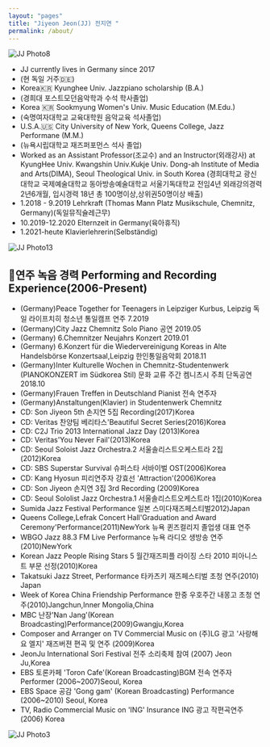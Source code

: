```yaml
---
layout: "pages"
title: "Jiyeon Jeon(JJ) 전지연 "
permalink: /about/
---
```


<img src="https://jjmusic-online.github.io/assets/images/photo8.JPG" alt="JJ Photo8"
	title="Photo of JJ" style="min-width: 150px" />

- JJ currently lives in Germany since 2017 
- (현 독일 거주🇩🇪) 
- Korea🇰🇷 Kyunghee Univ. Jazzpiano scholarship (B.A.) 
- (경희대 포스트모던음악학과 수석 학사졸업)
- Korea 🇰🇷 Sookmyung Women's Univ. Music Education (M.Edu.) 
- (숙명여자대학교 교육대학원 음악교육 석사졸업)
- U.S.A.🇺🇸 City University of New York, Queens College, Jazz Performane (M.M.) 
- (뉴욕시립대학교 재즈퍼포먼스 석사 졸업)
- Worked as an Assistant Professor(조교수) and an Instructor(외래강사) 
  at KyungHee Univ. Kwangshin Univ.Kukje Univ. Dong-ah Institute of Media and Arts(DIMA), Seoul Theological Univ. in South Korea (경희대학교 광신대학교 국제예술대학교 동아방송예술대학교 서울기독대학교 전임4년 외래강의경력 2년6개월, 입시경력 18년 총 100명이상,상위권50명이상 배출)
- 1.2018 - 9.2019  Lehrkraft (Thomas Mann Platz Musikschule, Chemnitz, Germany)(독일뮤직슐레근무)
- 10.2019-12.2020 Elternzeit in Germany(육아휴직)
- 1.2021-heute Klavierlehrerin(Selbständig) 


<img src="https://jjmusic-online.github.io/assets/images/jiyeonjeon.jpeg" alt="JJ Photo13"
	title="Photo of JJ" style="min-width: 150px" />

## 🎹연주 녹음 경력 Performing and Recording Experience(2006-Present)

- (Germany)Peace Together for Teenagers in Leipziger Kurbus,       Leipzig   독일 라이프치히 청소년 통일캠프 연주 7.2019
- (Germany)City Jazz Chemnitz Solo Piano 공연 2019.05
- (Germany) 6.Chemnitzer Neujahrs Konzert 2019.01 
- (Germany) 6.Konzert für die Wiedervereinigung Koreas in Alte Handelsbörse Konzertsaal,Leipzig 한인통일음악회 2018.11
- (Germany)Inter Kulturelle Wochen in Chemnitz-Studentenwerk (PIANOKONZERT im Südkorea Stil) 문화 교류 주간 켐니츠시 주최 단독공연 2018.10
- (Germany)Frauen Treffen in Deutschland Pianist 전속 연주자
- (Germany)Anstaltungen(Klavier) in Studentenwerk Chemnitz 
- CD: Son Jiyeon 5th 손지연 5집 Recording(2017)Korea 
- CD: Veritas 찬양팀 베리타스'Beautiful Secret Series(2016)Korea
- CD: C2J Trio 2013 International Jazz Day (2013)Korea 
- CD: Veritas'You Never Fail'(2013)Korea 
- CD: Seoul Soloist Jazz Orchestra.2 서울솔리스트오케스트라 2집(2012)Korea
- CD: SBS Superstar Survival 슈퍼스타 서바이벌 OST(2006)Korea
- CD: Kang Hyosun 피리연주자 강효선 'Attraction'(2006)Korea 
- CD: Son Jiyeon 손지연 3집 3rd Recording (2009)Korea
- CD: Seoul Sololist Jazz Orchestra.1 서울솔리스트오케스트라 1집(2010)Korea
- Sumida Jazz Festival Performance 일본 스미다재즈페스티벌2012)Japan
- Queens College,Lefrak Concert Hall'Graduation and Award Ceremony'Performance(2011)NewYork 뉴욕 퀸즈컬리지 졸업생 대표 연주 
- WBGO Jazz 88.3 FM Live Performance 뉴욕 라디오 생방송 연주(2010)NewYork
- Korean Jazz People Rising Stars 5 월간재즈피플 라이징 스타 2010 피아니스트 부문 선정(2010)Korea
- Takatsuki Jazz Street, Performance 타카츠키 재즈페스티벌 초청 연주(2010) Japan
- Week of Korea China Friendship Performance 한중 우호주간 내몽고 초청 연주(2010)Jangchun,Inner Mongolia,China
- MBC 난장'Nan Jang'(Korean Broadcasting)Performance(2009)Gwangju,Korea
- Composer and Arranger on TV Commercial Music on (주)LG 광고 '사랑해요 엘지' 재즈버젼 편곡 및 연주  (2009)Korea
- JeonJu International Sori Festival 전주 소리축제 참여 (2007) Jeon Ju,Korea
- EBS 토론카페 'Toron Cafe'(Korean Broadcasting)BGM 전속 연주자 Performer (2006~2007)Seoul, Korea
- EBS Space 공감 'Gong gam' (Korean Broadcasting) Performance (2006~2010) Seoul, Korea
- TV, Radio Commercial Music on 'ING' Insurance ING 광고 작편곡연주 (2006) Korea


<img src="https://jjmusic-online.github.io/assets/images/photo3.jpeg" alt="JJ Photo3"
	title="Photo of JJ" style="min-width: 150px" />






